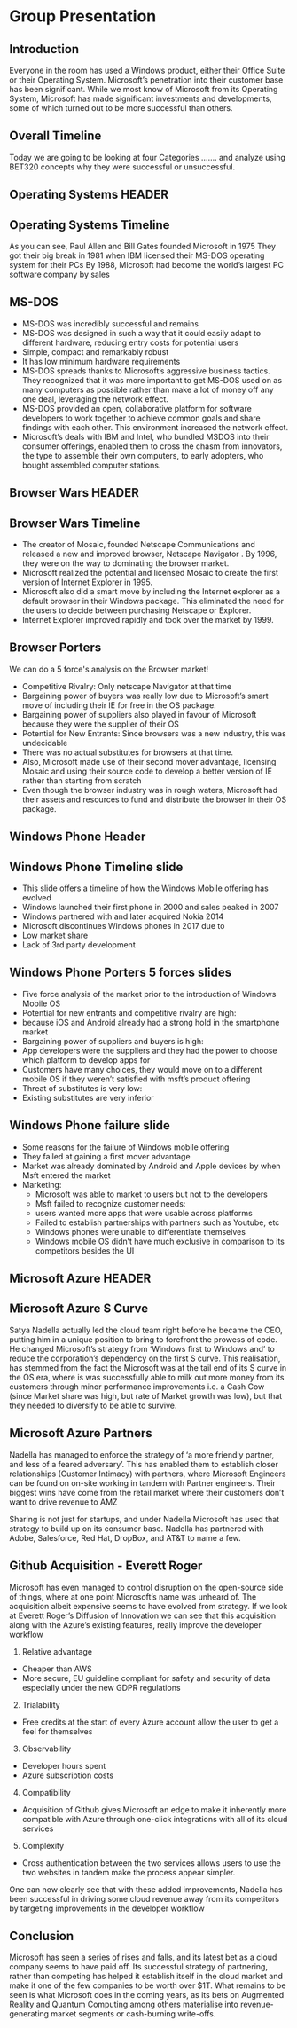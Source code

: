# Group Presentation

## Introduction
Everyone in the room has used a Windows product, either their Office Suite or their Operating System. Microsoft’s penetration into their customer base has been significant.
While we most know of Microsoft from its Operating System, Microsoft has made significant investments and developments, some of which turned out to be more successful than others.

## Overall Timeline
Today we are going to be looking at four Categories ……. and analyze using BET320 concepts why they were successful or unsuccessful.

## Operating Systems HEADER

## Operating Systems Timeline

As you can see, Paul Allen and Bill Gates founded Microsoft in 1975
They got their big break in 1981 when IBM licensed their MS-DOS operating system for their PCs
By 1988, Microsoft had become the world’s largest PC software company by sales


## MS-DOS

- MS-DOS was incredibly successful and remains
- MS-DOS was designed in such a way that it could easily adapt to different hardware, reducing entry costs for potential users
- Simple, compact and remarkably robust
- It has low minimum hardware requirements
- MS-DOS spreads thanks to Microsoft’s aggressive business tactics. They recognized that it was more important to get MS-DOS used on as many computers as possible rather than make a lot of money off any one deal, leveraging the network effect.
- MS-DOS provided an open, collaborative platform for software developers to work together to achieve common goals and share findings with each other. This environment increased the network effect.
- Microsoft’s deals with IBM and Intel, who bundled MSDOS into their consumer offerings, enabled them to cross the chasm from innovators, the type to assemble their own computers, to early adopters, who bought assembled computer stations.


## Browser Wars HEADER

## Browser Wars Timeline
- The creator of Mosaic, founded Netscape Communications and released a new and improved browser, Netscape Navigator . By 1996, they were on the way to dominating the browser market.
- Microsoft realized the potential and licensed Mosaic to create the first version of Internet Explorer in 1995.
- Microsoft also did  a smart move by including the Internet explorer as a default browser in their Windows package. This eliminated the need for the users to decide between purchasing Netscape or Explorer.
- Internet Explorer improved rapidly and took over the market by 1999.

## Browser Porters
We can do a 5 force's analysis on the Browser market!

- Competitive Rivalry: Only netscape Navigator at that time
- Bargaining power of buyers was really low due to Microsoft’s smart move of including their IE for free in the OS package.
- Bargaining power of suppliers also played in favour of Microsoft because they were the supplier of their OS
- Potential for New Entrants: Since browsers was a new industry, this was undecidable
- There was no actual substitutes for browsers at that time.
- Also, Microsoft made use of their second mover advantage, licensing Mosaic and using their source code to develop a better version of IE rather than starting from scratch
- Even though the browser industry was in rough waters, Microsoft had their assets and resources to fund and distribute the browser in their OS package.

## Windows Phone Header

## Windows Phone Timeline slide

- This slide offers a timeline of how the Windows Mobile offering has evolved
- Windows launched their first phone in 2000 and sales peaked in 2007
- Windows partnered with and later acquired Nokia 2014
- Microsoft discontinues Windows phones in 2017 due to
- Low market share
- Lack of 3rd party development

## Windows Phone Porters 5 forces slides

- Five force analysis of the market prior to the introduction of Windows Mobile OS
- Potential for new entrants and competitive rivalry are high:
-  because  iOS and Android already had a strong hold in the smartphone market
- Bargaining power of suppliers and buyers is high:
- App developers were the suppliers and they had the power to choose which platform to develop apps for
- Customers have many choices, they would move on to a different mobile OS if they weren’t satisfied with msft’s product offering
- Threat of substitutes is very low:
- Existing substitutes are very inferior

## Windows Phone failure slide

- Some reasons for the failure of Windows mobile offering
- They failed at gaining a first mover advantage
- Market was already dominated by Android and Apple devices by when Msft entered the market
- Marketing:
  - Microsoft was able to market to users but not to the developers
  - Msft failed to recognize customer needs:
  - users wanted more apps that were usable across platforms
  - Failed to establish partnerships with partners such as Youtube, etc
  - Windows phones were unable to differentiate themselves
  - Windows mobile OS didn’t have much exclusive in comparison to its competitors besides the UI

## Microsoft Azure HEADER

## Microsoft Azure S Curve
Satya Nadella actually led the cloud team right before he became the CEO, putting him in a unique position to bring to forefront the prowess of code.
He changed Microsoft’s strategy from ‘Windows first to Windows and’ to reduce the corporation’s dependency on the first S curve. This realisation, has stemmed from the fact the Microsoft was at the tail end of its S curve in the OS era, where is was successfully able to milk out more money from its customers through minor performance improvements i.e. a Cash Cow (since Market share was high, but rate of Market growth was low), but that they needed to diversify to be able to survive.

## Microsoft Azure Partners
Nadella has managed to enforce the strategy of ‘a more friendly partner, and less of a feared adversary’. This has enabled them to establish closer relationships (Customer Intimacy) with partners, where Microsoft Engineers can be found on on-site working in tandem with Partner engineers. Their biggest wins have come from the retail market where their customers don’t want to drive revenue to AMZ

Sharing is not just for startups, and under Nadella Microsoft has used that strategy to build up on its consumer base.
Nadella has partnered with Adobe, Salesforce, Red Hat, DropBox, and AT&T to name a few.

## Github Acquisition - Everett Roger
Microsoft has even managed to control disruption on the open-source side of things, where at one point Microsoft’s name was unheard of. The acquisition albeit expensive seems to have evolved from strategy. If we look at Everett Roger’s Diffusion of Innovation we can see that this acquisition along with the Azure’s existing features, really improve the developer workflow

1. Relative advantage
  - Cheaper than AWS
  - More secure, EU guideline compliant for safety and security of data especially under the new GDPR regulations
2. Trialability
  - Free credits at the start of every Azure account allow the user to get a feel for themselves
3. Observability
  - Developer hours spent
  - Azure subscription costs
4. Compatibility
  - Acquisition of Github gives Microsoft an edge to make it inherently more compatible with Azure through one-click integrations with all of its cloud services
5. Complexity
  - Cross authentication between the two services allows users to use the two websites in tandem make the process appear simpler.

One can now clearly see that with these added improvements, Nadella has been successful in driving some cloud revenue away from its competitors by targeting improvements in the developer workflow

## Conclusion
Microsoft has seen a series of rises and falls, and its latest bet as a cloud company seems to have paid off. Its successful strategy of partnering, rather than competing has helped it establish itself in the cloud market and make it one of the few companies to be worth over $1T. What remains to be seen is what Microsoft does in the coming years, as its bets on Augmented Reality and Quantum Computing among others materialise into revenue-generating market segments or cash-burning write-offs.
